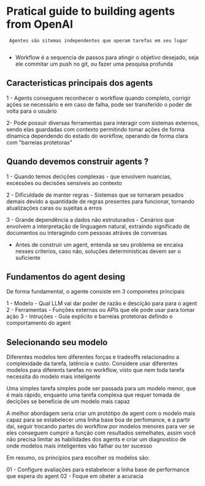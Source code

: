 # Pratical guide to building agents from OpenAI

```
 Agentes são sitemas independentes que operam tarefas em seu lugar 
 
```
* Workflow é a sequencia de passos para atingir o objetivo desejado, seja ele commitar um push no git, ou fazer uma pesquisa profunda

## Caracteristicas principais dos agents

1 - Agents conseguem reconhecer o workflow quando completo, corrigir ações se necessário e em caso de falha, pode ser transferido o poder de volta para o usuário

2-  Pode possuir diversas ferramentas para interagir com sistemas externos, sendo elas guardadas com contexto permitindo tomar ações de forma dinamica dependendo do estado do workflow, operando de forma clara com "barreias protetoras"

## Quando devemos construir agents ?

1 - Quando temos decições complexas - que envolvem nuancias, excessões ou decisões sensíveis ao contexto

2 - Dificuldade de manter regras - Sistemas que se tornaram pesados demais devido a quantidade de regras presentes para funcionar, tornando atualizações caras ou sujeitas a erros 

3 - Grande dependência a dados não estruturados - Cenários que envolvem a interpretação de linguagem natural, extraindo significado de documentos ou interagindo com pessoas atráves de conversas 

* Antes de construir um agent, entenda se seu problema se encaixa nesses criterios, caso não, soluções deterministicas devem ser o suficiente 

## Fundamentos do agent desing 

De forma fundamental, o agente consiste em 3 componetes principais 

1 - Modelo - Qual LLM vai dar poder de razão e descição para para o agent 
2 - Ferramentas - Funções externas ou APIs que ele pode usar para tomar ação 
3 - Intruções - Guia explicito e barreias protetoras defindo o comportamento do agent

## Selecionando seu modelo

Diferentes modelos tem diferentes forças e tradeoffs relacionadno a complexidade da tarefa, latência e custo. Considere usar diferentes modelos para diferents tarefas no workflow, visto que nem toda tarefa necessita do modelo mais inteligente

Uma simples tarefa simples pode ser passada para um modelo menor, que é  mais rápido, enquanto uma tarefa complexa que requer tomada de decições se beneficia de um modelo mais capaz

A melhor abordagem seria criar um protótipo de agent com o modelo mais capaz para se estabelecer uma linha base boa de perfomance, e a partir dai, seguir trocando partes do workflow por modelos menores para ver se eles conseguem cumprir a função com resultados semelhates, assim você não precisa limitar as habilidades dos agents e criar um diagnostico de onde modelos mais inteligentes vão falhar ou ter sucesso 

Em resumo, os principios para escolher os modelos são:

01 - Configure avaliações para estabelecer a linha base de performance que espera do agent
02 - Foque em obeter a acuracia 
